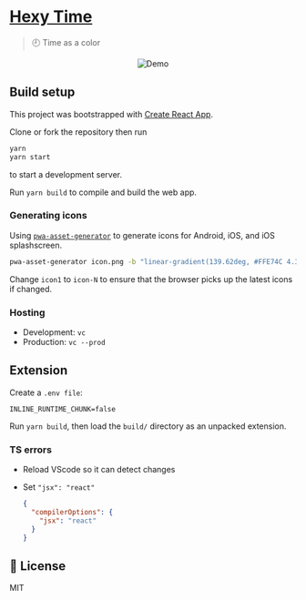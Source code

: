 # [Hexy Time](https://hexytime.now.sh/)

> 🕘 Time as a color

<p align="center">
  <img src="assets/movie.gif" alt="Demo" />
</p>

## Build setup

This project was bootstrapped with [Create React App](https://github.com/facebook/create-react-app).

Clone or fork the repository then run

```bash
yarn
yarn start
```

to start a development server.

Run `yarn build` to compile and build the web app.

### Generating icons

Using [`pwa-asset-generator`](https://github.com/onderceylan/pwa-asset-generator) to generate icons for Android, iOS, and iOS splashscreen.

```bash
pwa-asset-generator icon.png -b "linear-gradient(139.62deg, #FFE74C 4.35%, #6BF178 70.81%, #35A7FF 97.49%)" ./icon1
```

Change `icon1` to `icon-N` to ensure that the browser picks up the latest icons if changed.

### Hosting

- Development: `vc`
- Production: `vc --prod`

## Extension

Create a `.env file`:

```env
INLINE_RUNTIME_CHUNK=false
```

Run `yarn build`, then load the `build/` directory as an unpacked extension.

### TS errors

- Reload VScode so it can detect changes
- Set `"jsx": "react"`

  ```json
  {
    "compilerOptions": {
      "jsx": "react"
    }
  }
  ```

## 📜 License

MIT
